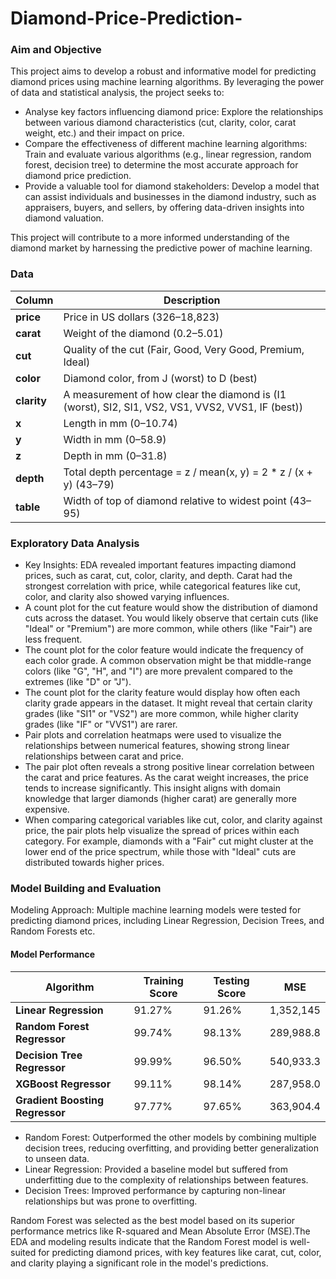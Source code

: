 # Diamond-Price-Prediction-

### Aim and Objective 

This project aims to develop a robust and informative model for predicting diamond
prices using machine learning algorithms.
By leveraging the power of data and statistical analysis, the project seeks to:
- Analyse key factors influencing diamond price: Explore the relationships between
various diamond characteristics (cut, clarity, color, carat weight, etc.) and their
impact on price.
- Compare the effectiveness of different machine learning algorithms: Train and
evaluate various algorithms (e.g., linear regression, random forest, decision tree) to
determine the most accurate approach for diamond price prediction.
- Provide a valuable tool for diamond stakeholders: Develop a model that can assist
individuals and businesses in the diamond industry, such as appraisers, buyers, and
sellers, by offering data-driven insights into diamond valuation.

This project will contribute to a more informed understanding of the diamond market by
harnessing the predictive power of machine learning.

### Data

| Column | Description |
|--------|-------------|
| **price**  | Price in US dollars ($326–$18,823) |
| **carat**  | Weight of the diamond (0.2–5.01) |
| **cut**    | Quality of the cut (Fair, Good, Very Good, Premium, Ideal) |
| **color**  | Diamond color, from J (worst) to D (best) |
| **clarity**| A measurement of how clear the diamond is (I1 (worst), SI2, SI1, VS2, VS1, VVS2, VVS1, IF (best)) |
| **x**      | Length in mm (0–10.74) |
| **y**      | Width in mm (0–58.9) |
| **z**      | Depth in mm (0–31.8) |
| **depth**  | Total depth percentage = z / mean(x, y) = 2 * z / (x + y) (43–79) |
| **table**  | Width of top of diamond relative to widest point (43–95) |

###  Exploratory Data Analysis

- Key Insights: EDA revealed important features impacting diamond prices, such as carat, cut, color, clarity, and depth. Carat had the strongest correlation with price, while categorical features like cut, color, and clarity also showed varying influences.
- A count plot for the cut feature would show the distribution of diamond cuts across the dataset. You would likely observe that certain cuts (like "Ideal" or "Premium") are more common, while others (like "Fair") are less frequent.
- The count plot for the color feature would indicate the frequency of each color grade. A common observation might be that middle-range colors (like "G", "H", and "I") are more prevalent compared to the extremes (like "D" or "J").
-  The count plot for the clarity feature would display how often each clarity grade appears in the dataset. It might reveal that certain clarity grades (like "SI1" or "VS2") are more common, while higher clarity grades (like "IF" or "VVS1") are rarer.
-   Pair plots and correlation heatmaps were used to visualize the relationships between numerical features, showing strong linear relationships between carat and price.
-   The pair plot often reveals a strong positive linear correlation between the carat and price features. As the carat weight increases, the price tends to increase significantly. This insight aligns with domain knowledge that larger diamonds (higher carat) are generally more expensive.
-   When comparing categorical variables like cut, color, and clarity against price, the pair plots help visualize the spread of prices within each category. For example, diamonds with a "Fair" cut might cluster at the lower end of the price spectrum, while those with "Ideal" cuts are distributed towards higher prices.

### Model Building and Evaluation

Modeling Approach: Multiple machine learning models were tested for predicting diamond prices, including Linear Regression, Decision Trees, and Random Forests etc.

#### Model Performance

| Algorithm                     | Training Score | Testing Score | MSE            |
|-------------------------------|----------------|---------------|----------------|
| **Linear Regression**         | 91.27%         | 91.26%        | 1,352,145      |
| **Random Forest Regressor**   | 99.74%         | 98.13%        | 289,988.8      |
| **Decision Tree Regressor**   | 99.99%         | 96.50%        | 540,933.3      |
| **XGBoost Regressor**         | 99.11%         | 98.14%        | 287,958.0      |
| **Gradient Boosting Regressor**| 97.77%        | 97.65%        | 363,904.4      |


- Random Forest: Outperformed the other models by combining multiple decision trees, reducing overfitting, and providing better generalization to unseen data.
- Linear Regression: Provided a baseline model but suffered from underfitting due to the complexity of relationships between features.
- Decision Trees: Improved performance by capturing non-linear relationships but was prone to overfitting.

Random Forest was selected as the best model based on its superior performance metrics like R-squared and Mean Absolute Error (MSE).The EDA and modeling results indicate that the Random Forest model is well-suited for predicting diamond prices, with key features like carat, cut, color, and clarity playing a significant role in the model's predictions.
